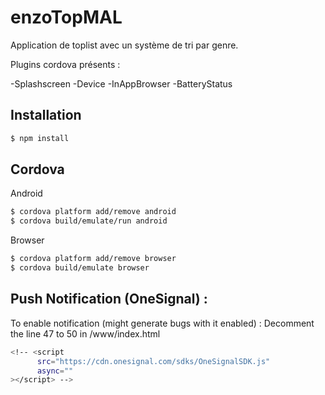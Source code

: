 # enzoTopMAL

Application de toplist avec un système de tri par genre.

Plugins cordova présents : 

-Splashscreen
-Device
-InAppBrowser
-BatteryStatus

## Installation

```sh
$ npm install
```

## Cordova

Android
```sh
$ cordova platform add/remove android
$ cordova build/emulate/run android
```

Browser
```sh
$ cordova platform add/remove browser
$ cordova build/emulate browser
```

## Push Notification (OneSignal) :
To enable notification (might generate bugs with it enabled) :
Decomment the line 47 to 50 in /www/index.html
```sh
<!-- <script
      src="https://cdn.onesignal.com/sdks/OneSignalSDK.js"
      async=""
></script> -->
```
